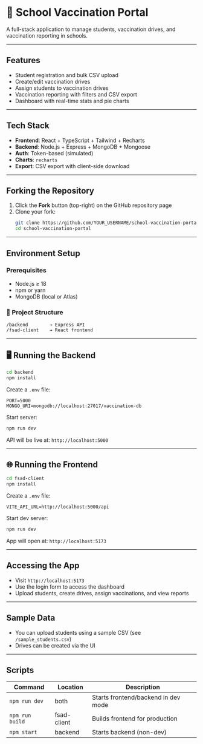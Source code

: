 # 🏥 School Vaccination Portal

A full-stack application to manage students, vaccination drives, and vaccination reporting in schools.

---

## Features

- Student registration and bulk CSV upload
- Create/edit vaccination drives
- Assign students to vaccination drives
- Vaccination reporting with filters and CSV export
- Dashboard with real-time stats and pie charts

---

## Tech Stack

- **Frontend**: React + TypeScript + Tailwind + Recharts
- **Backend**: Node.js + Express + MongoDB + Mongoose
- **Auth**: Token-based (simulated)
- **Charts**: `recharts`
- **Export**: CSV export with client-side download

---

## Forking the Repository

1. Click the **Fork** button (top-right) on the GitHub repository page
2. Clone your fork:
   ```bash
   git clone https://github.com/YOUR_USERNAME/school-vaccination-portal.git
   cd school-vaccination-portal
   ```

---

## Environment Setup

### Prerequisites

- Node.js ≥ 18
- npm or yarn
- MongoDB (local or Atlas)

### 📁 Project Structure

```
/backend        → Express API
/fsad-client    → React frontend
```

---

## 🖥️ Running the Backend

```bash
cd backend
npm install
```

Create a `.env` file:
```env
PORT=5000
MONGO_URI=mongodb://localhost:27017/vaccination-db
```

Start server:
```bash
npm run dev
```

API will be live at: `http://localhost:5000`

---

## 🌐 Running the Frontend

```bash
cd fsad-client
npm install
```

Create a `.env` file:
```env
VITE_API_URL=http://localhost:5000/api
```

Start dev server:
```bash
npm run dev
```

App will open at: `http://localhost:5173`

---

## Accessing the App

- Visit `http://localhost:5173`
- Use the login form to access the dashboard
- Upload students, create drives, assign vaccinations, and view reports

---

## Sample Data

- You can upload students using a sample CSV (see `/sample_students.csv`)
- Drives can be created via the UI

---

## Scripts

| Command | Location | Description            |
|---------|----------|------------------------|
| `npm run dev` | both | Starts frontend/backend in dev mode |
| `npm run build` | fsad-client | Builds frontend for production |
| `npm start` | backend | Starts backend (non-dev) |

